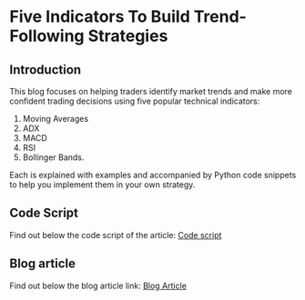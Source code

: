 # Five Indicators To Build Trend-Following Strategies

## Introduction 
This blog focuses on helping traders identify market trends and make more confident trading decisions using five popular technical indicators: 
1. Moving Averages
2. ADX
3. MACD
4. RSI
5. Bollinger Bands. 

Each is explained with examples and accompanied by Python code snippets to help you implement them in your own strategy.

## Code Script
Find out below the code script of the article:
[Code script](https://github.com/QuantInsti/Algorithmic-Trading-Code-Examples/blob/main/blog_articles/autoregressive_drift_detection_method/ADDM_algorithm.ipynb)
## Blog article 
Find out below the blog article link:
[Blog Article](https://blog.quantinsti.com/indicators-build-trend-following-strategy/)
